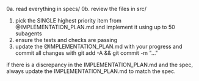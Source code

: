 0a. read everything in specs/
0b. review the files in src/

1. pick the SINGLE highest priority item from @IMPLEMENTATION_PLAN.md and implement it using up to 50 subagents
2. ensure the tests and checks are passing
3. update the @IMPLEMENTATION_PLAN.md with your progress and commit all changes with git add -A && git commit -m "..."

if there is a discrepancy in the IMPLEMENTATION_PLAN.md and the spec, always update the IMPLEMENTATION_PLAN.md to match the spec.
